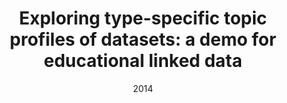 ---
title: "Exploring type-specific topic profiles of datasets: a demo for educational linked data"
collection: publications
permalink: /publication/2014-DBLP:conf/semweb/TaibiDFF14
date: 2014
venue: 'Proceedings of the {ISWC} 2014 Posters {\&} Demonstrations Track a track within the 13th International Semantic Web Conference, {ISWC} 2014, Riva del Garda, Italy, October 21, 2014'
---
